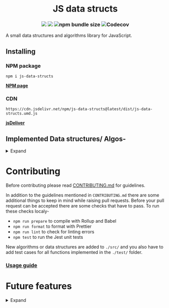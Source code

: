 
<h1 align="center">
JS data structs<br>

</h1>
<h3 align="center">

<img src ="https://img.shields.io/npm/dt/js-data-structs.svg?style=for-the-badge">
<img src ="https://img.shields.io/npm/v/js-data-structs.svg?style=for-the-badge">
<!-- <img alt="jsDelivr hits (npm)" src="https://img.shields.io/jsdelivr/npm/hm/js-data-structs?style=for-the-badge"> -->
<img alt="npm bundle size" src="https://img.shields.io/bundlephobia/min/js-data-structs?style=for-the-badge">
<img alt="Codecov" src="https://img.shields.io/codecov/c/gh/aveek-saha/js-data-structs?style=for-the-badge">
</h3>


A small data structures and algorithms library for JavaScript.

## Installing
### NPM package
`npm i js-data-structs`

[**NPM page**](https://www.npmjs.com/package/js-data-structs)

### CDN
`https://cdn.jsdelivr.net/npm/js-data-structs@latest/dist/js-data-structs.umd.js`

[**jsDeliver**](https://www.jsdelivr.com/package/npm/js-data-structs)

## Implemented Data structures/ Algos-

<details>
<summary>Expand</summary>

- Trees
    - Binary Trees
    - Binary Search Trees
- Stack
- Queue
    - Priority Queue
- Graph 
    - BFS
    - DFS
    - Topological Sort
    - Dijkstra's Algorithm
- Trie
- Power set
- Heap's algorithm (array permutations)
- Linked List
- Doubly Linked List
- Heap Sort
    - Max heap
    - Min heap
- Z algorithm (pattern matching)
- N Queens
- LZW
    - Encoding
    - Decoding
- Fisher–Yates shuffle Algorithm
- Binary Search
- Rabin Karp
    
</details>

# Contributing
 
Before contributing please read [CONTRIBUTING.md](https://github.com/Aveek-Saha/js-data-structs/blob/master/CONTRIBUTING.md) for guidelines.
 
In addition to the guidelines mentioned in `CONTRIBUTING.md` there are some additional things to keep in mind while raising pull requests. Before your pull request can be accepted there are some checks that have to pass. To run these checks localy-
 
- `npm run prepare` to compile with Rollup and Babel
- `npm run format` to format with Prettier
- `npm run lint` to check for linting errors
- `npm test` to run the Jest unit tests
 
New algorithms or data structures are added to `./src/` and you also have to add test cases for all functions implemented in the `./test/` folder.


### [Usage guide](https://data-structs.netlify.com/guide/trees.html)


# Future features
<details>
<summary>Expand</summary>

- [x] Minified version

- [x] Linked List
    - [ ] Circular Linked List
    - [x] Doubly Linked List
- [x] Heapsort
    - [x] Max heap
    - [x] Min heap
- [ ] Suffix trees
- [ ] More Graph algorithms
    - [x] Topological Sort
    - [x] Dijkstra's Algorithm
- [x] LZW
    - [x] Encoding
    - [x] Decoding
</details>